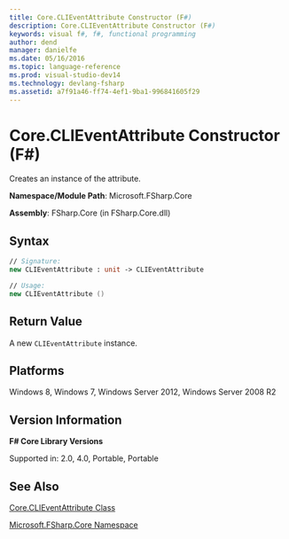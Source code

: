 ```yaml
---
title: Core.CLIEventAttribute Constructor (F#)
description: Core.CLIEventAttribute Constructor (F#)
keywords: visual f#, f#, functional programming
author: dend
manager: danielfe
ms.date: 05/16/2016
ms.topic: language-reference
ms.prod: visual-studio-dev14
ms.technology: devlang-fsharp
ms.assetid: a7f91a46-ff74-4ef1-9ba1-996841605f29 
---
```


# Core.CLIEventAttribute Constructor (F#)

Creates an instance of the attribute.

**Namespace/Module Path**: Microsoft.FSharp.Core

**Assembly**: FSharp.Core (in FSharp.Core.dll)


## Syntax

```fsharp
// Signature:
new CLIEventAttribute : unit -> CLIEventAttribute

// Usage:
new CLIEventAttribute ()
```

## Return Value

A new `CLIEventAttribute` instance.

## Platforms
Windows 8, Windows 7, Windows Server 2012, Windows Server 2008 R2

## Version Information
**F# Core Library Versions**

Supported in: 2.0, 4.0, Portable, Portable

## See Also
[Core.CLIEventAttribute Class](Core.CLIEventAttribute-Class-%5BFSharp%5D.md)

[Microsoft.FSharp.Core Namespace](Microsoft.FSharp.Core-Namespace-%5BFSharp%5D.md)
